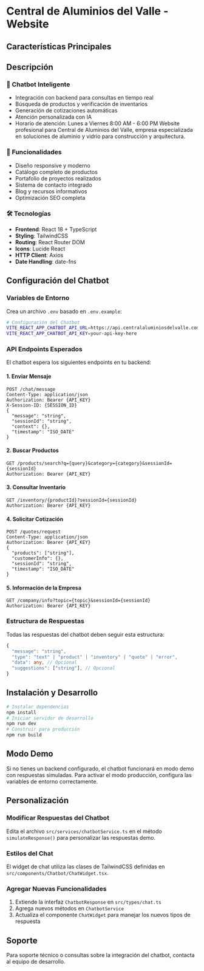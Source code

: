 # Central de Aluminios del Valle - Website

## Características Principales
## Descripción
### 🤖 Chatbot Inteligente
- Integración con backend para consultas en tiempo real
- Búsqueda de productos y verificación de inventarios
- Generación de cotizaciones automáticas
- Atención personalizada con IA
- Horario de atención: Lunes a Viernes 8:00 AM - 6:00 PM
Website profesional para Central de Aluminios del Valle, empresa especializada en soluciones de aluminio y vidrio para construcción y arquitectura.
### 📱 Funcionalidades
- Diseño responsive y moderno
- Catálogo completo de productos
- Portafolio de proyectos realizados
- Sistema de contacto integrado
- Blog y recursos informativos
- Optimización SEO completa
### 🛠️ Tecnologías
- **Frontend**: React 18 + TypeScript
- **Styling**: TailwindCSS
- **Routing**: React Router DOM
- **Icons**: Lucide React
- **HTTP Client**: Axios
- **Date Handling**: date-fns
## Configuración del Chatbot
### Variables de Entorno
Crea un archivo `.env` basado en `.env.example`:
```bash
# Configuración del Chatbot
VITE_REACT_APP_CHATBOT_API_URL=https://api.centralaluminiosdelvalle.com
VITE_REACT_APP_CHATBOT_API_KEY=your-api-key-here
```
### API Endpoints Esperados
El chatbot espera los siguientes endpoints en tu backend:
#### 1. Enviar Mensaje
```
POST /chat/message
Content-Type: application/json
Authorization: Bearer {API_KEY}
X-Session-ID: {SESSION_ID}
{
  "message": "string",
  "sessionId": "string",
  "context": {},
  "timestamp": "ISO_DATE"
}
```
#### 2. Buscar Productos
```
GET /products/search?q={query}&category={category}&sessionId={sessionId}
Authorization: Bearer {API_KEY}
```
#### 3. Consultar Inventario
```
GET /inventory/{productId}?sessionId={sessionId}
Authorization: Bearer {API_KEY}
```
#### 4. Solicitar Cotización
```
POST /quotes/request
Content-Type: application/json
Authorization: Bearer {API_KEY}
{
  "products": ["string"],
  "customerInfo": {},
  "sessionId": "string",
  "timestamp": "ISO_DATE"
}
```
#### 5. Información de la Empresa
```
GET /company/info?topic={topic}&sessionId={sessionId}
Authorization: Bearer {API_KEY}
```
### Estructura de Respuestas
Todas las respuestas del chatbot deben seguir esta estructura:
```typescript
{
  "message": "string",
  "type": "text" | "product" | "inventory" | "quote" | "error",
  "data": any, // Opcional
  "suggestions": ["string"], // Opcional
}
```
## Instalación y Desarrollo
```bash
# Instalar dependencias
npm install
# Iniciar servidor de desarrollo
npm run dev
# Construir para producción
npm run build
```
## Modo Demo
Si no tienes un backend configurado, el chatbot funcionará en modo demo con respuestas simuladas. Para activar el modo producción, configura las variables de entorno correctamente.
## Personalización
### Modificar Respuestas del Chatbot
Edita el archivo `src/services/chatbotService.ts` en el método `simulateResponse()` para personalizar las respuestas demo.
### Estilos del Chat
El widget de chat utiliza las clases de TailwindCSS definidas en `src/components/Chatbot/ChatWidget.tsx`.
### Agregar Nuevas Funcionalidades
1. Extiende la interfaz `ChatbotResponse` en `src/types/chat.ts`
2. Agrega nuevos métodos en `ChatbotService`
3. Actualiza el componente `ChatWidget` para manejar los nuevos tipos de respuesta
## Soporte
Para soporte técnico o consultas sobre la integración del chatbot, contacta al equipo de desarrollo.